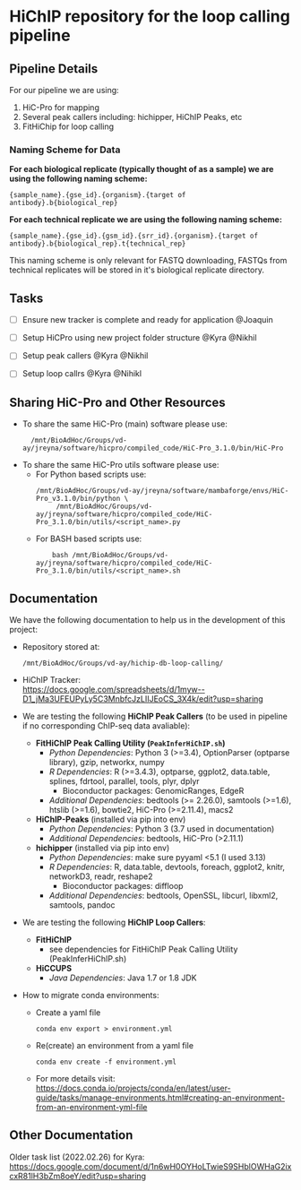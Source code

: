 # HiChIP repository for the loop calling pipeline

## Pipeline Details 
For our pipeline we are using:
1) HiC-Pro for mapping
2) Several peak callers including: hichipper, HiChIP Peaks, etc
3) FitHiChip for loop calling


### Naming Scheme for Data
**For each biological replicate (typically thought of as a sample) we are using the following naming scheme:**
```
{sample_name}.{gse_id}.{organism}.{target of antibody}.b{biological_rep}
```

**For each technical replicate we are using the following naming scheme:**
```
{sample_name}.{gse_id}.{gsm_id}.{srr_id}.{organism}.{target of antibody}.b{biological_rep}.t{technical_rep}
```
This naming scheme is only relevant for FASTQ downloading, FASTQs from technical replicates will be stored in it's biological replicate directory. 

## Tasks 
- [ ] Ensure new tracker is complete and ready for application @Joaquin
- [ ] Setup HiCPro using new project folder structure @Kyra @Nikhil
- [ ] Setup peak callers @Kyra @Nikhil
- [ ] Setup loop callrs @Kyra @Nihikl


## Sharing HiC-Pro and Other Resources
- To share the same HiC-Pro (main) software please use:
    ```
      /mnt/BioAdHoc/Groups/vd-ay/jreyna/software/hicpro/compiled_code/HiC-Pro_3.1.0/bin/HiC-Pro
    ```
- To share the same HiC-Pro utils software please use:
  - For Python based scripts use:<br>
    ```
    /mnt/BioAdHoc/Groups/vd-ay/jreyna/software/mambaforge/envs/HiC-Pro_v3.1.0/bin/python \
         /mnt/BioAdHoc/Groups/vd-ay/jreyna/software/hicpro/compiled_code/HiC-Pro_3.1.0/bin/utils/<script_name>.py
    ```
  - For BASH based scripts use:<br>
    ```
        bash /mnt/BioAdHoc/Groups/vd-ay/jreyna/software/hicpro/compiled_code/HiC-Pro_3.1.0/bin/utils/<script_name>.sh
    ```

## Documentation
We have the following documentation to help us in the development of this project:
- Repository stored at:<br>
    ```
    /mnt/BioAdHoc/Groups/vd-ay/hichip-db-loop-calling/
    ```
- HiChIP Tracker:<br>
  https://docs.google.com/spreadsheets/d/1myw--D1_jMa3UFEUPyLy5C3MnbfcJzLIIJEoCS_3X4k/edit?usp=sharing 

- We are testing the following **HiChIP Peak Callers** (to be used in pipeline if no corresponding ChIP-seq data avaliable):<br>
    - **FitHiChIP Peak Calling Utility (`PeakInferHiChIP.sh`)**
        - *Python Dependencies*: Python 3 (>=3.4), OptionParser (optparse library), gzip, networkx, numpy
        - *R Dependencies*: R (>=3.4.3), optparse, ggplot2, data.table, splines, fdrtool, parallel, tools, plyr, dplyr
            - Bioconductor packages: GenomicRanges, EdgeR
        - *Additional Dependencies*: bedtools (>= 2.26.0), samtools (>=1.6), htslib (>=1.6), bowtie2, HiC-Pro (>=2.11.4), macs2
    - **HiChIP-Peaks** (installed via pip into env)
        - *Python Dependencies*: Python 3 (3.7 used in documentation)
        - *Additional Dependencies*: bedtools, HiC-Pro (>2.11.1)
    - **hichipper** (installed via pip into env)
        - *Python Dependencies*: make sure pyyaml <5.1 (I used 3.13)
        - *R Dependencies*: R, data.table, devtools, foreach, ggplot2, knitr, networkD3, readr, reshape2
            - Bioconductor packages: diffloop
        - *Additional Dependencies*: bedtools, OpenSSL, libcurl, libxml2, samtools, pandoc
    
- We are testing the following **HiChIP Loop Callers**:
    - **FitHiChIP**
        - see dependencies for  FitHiChIP Peak Calling Utility (PeakInferHiChIP.sh)
    - **HiCCUPS**
        - *Java Dependencies*: Java 1.7 or 1.8 JDK

- How to migrate conda environments:
    - Create a yaml file
      ```
      conda env export > environment.yml
      ```
    - Re(create) an environment from a yaml file
      ```
      conda env create -f environment.yml
      ```
    - For more details visit: https://docs.conda.io/projects/conda/en/latest/user-guide/tasks/manage-environments.html#creating-an-environment-from-an-environment-yml-file


## Other Documentation
Older task list (2022.02.26) for Kyra: https://docs.google.com/document/d/1n6wH0OYHoLTwieS9SHblOWHaG2ixcxR81lH3bZm8oeY/edit?usp=sharing
